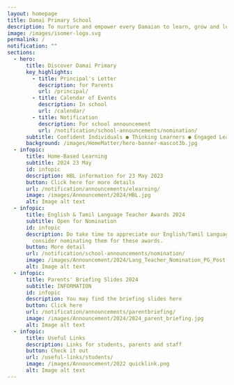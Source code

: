 ```yaml
---
layout: homepage
title: Damai Primary School
description: To nurture and empower every Damaian to learn, grow and lead.
image: /images/isomer-logo.svg
permalink: /
notification: ""
sections:
  - hero:
      title: Discover Damai Primary
      key_highlights:
        - title: Principal's Letter
          description: for Parents
          url: /principal/
        - title: Calendar of Events
          description: In school
          url: /calendar/
        - title: Notification
          description: For school announcement
          url: /notification/school-announcements/nomination/
      subtitle: Confident Individuals ● Thinking Learners ● Engaged Leaders
      background: /images/HomeMatter/hero-banner-mascot3b.jpg
  - infopic:
      title: Home-Based Learning
      subtitle: 2024 23 May
      id: infopic
      description: HBL information for 23 May 2023
      button: Click here for more details
      url: /notification/announcements/elearning/
      image: /images/Announcement/2024/HBL.jpg
      alt: Image alt text
  - infopic:
      title: English & Tamil Language Teacher Awards 2024
      subtitle: Open for Nomination
      id: infopic
      description: Do take time to appreciate our English/Tamil Language teachers and
        consider nominating them for these awards.
      button: More detail
      url: /notification/school-announcements/nomination/
      image: /images/Announcement/2024/Lang_Teacher_Nomination_PG_Post.png
      alt: Image alt text
  - infopic:
      title: Parents' Briefing Slides 2024
      subtitle: INFORMATION
      id: infopic
      description: You may find the briefing slides here
      button: Click here
      url: /notification/announcements/parentbriefing/
      image: /images/Announcement/2024/2024_parent_briefing.jpg
      alt: Image alt text
  - infopic:
      title: Useful Links
      description: Links for students, parents and staff
      button: Check it out
      url: /useful-links/students/
      image: /images/Announcement/2022 quicklink.png
      alt: Image alt text
---
```

